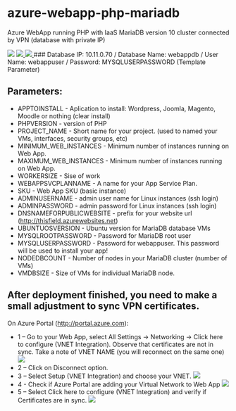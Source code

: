 # azure-webapp-php-mariadb
Azure WebApp running PHP with IaaS MariaDB version 10 cluster connected by VPN (database with private IP)

<img src="https://raw.githubusercontent.com/juliosene/azure-webapp-php-mariadb/master/docs/WebApp-MariaDBCluster.png">

<a href="https://portal.azure.com/#create/Microsoft.Template/uri/https%3A%2F%2Fraw.githubusercontent.com%2Fjuliosene%2Fazure-webapp-php-mariadb%2Fmaster%2Fazuredeploy.json" target="_blank">
    <img src="http://azuredeploy.net/deploybutton.png"/>
</a>
<a href="http://armviz.io/#/?load=https%3A%2F%2Fraw.githubusercontent.com%2Fjuliosene%2Fazure-webapp-php-mariadb%2Fmaster%2Fazuredeploy.json" target="_blank">
    <img src="http://armviz.io/visualizebutton.png"/>
</a>
### Database IP: 10.11.0.70 / Database Name: webappdb  / User Name: webappuser / Password: MYSQLUSERPASSWORD (Template Parameter)

## Parameters:
* APPTOINSTALL - Aplication to install: Wordpress, Joomla, Magento, Moodle or nothing (clear install)
* PHPVERSION - version of PHP
* PROJECT_NAME - Short name for your project. (used to named your VMs, interfaces, security groups, etc)
* MINIMUM_WEB_INSTANCES - Minimum number of instances running on Web App.
* MAXIMUM_WEB_INSTANCES - Minimum number of instances running on Web App.
* WORKERSIZE - Sise of work
* WEBAPPSVCPLANNAME - A name for your App Service Plan.
* SKU - Web App SKU (basic instance)
* ADMINUSERNAME - admin user name for Linux instances (ssh login)
* ADMINPASSWORD - admin password for Linux instances (ssh login)
* DNSNAMEFORPUBLICWEBSITE - prefix for your website url (http://thisfield.azurewebsites.net)
* UBUNTUOSVERSION - Ubuntu version for MariaDB database VMs
* MYSQLROOTPASSWORD - Password for MariaDB root user
* MYSQLUSERPASSWORD - Password for webappuser. This password will be used to install your app!
* NODEDBCOUNT - Number of nodes in your MariaDB cluster (number of VMs)
* VMDBSIZE - Size of VMs for individual MariaDB node.

## After deployment finished, you need to make a small adjustment to sync VPN certificates. 
On Azure Portal (http://portal.azure.com):
* 1 – Go to your Web App, select All Settings -> Networking -> Click here to configure (VNET Integration). Observe that certificates are not in sync. Take a note of VNET NAME (you will reconnect on the same one)
    <img src="https://raw.githubusercontent.com/juliosene/azure-webapp-php-mariadb/master/docs/VPN-step01.png"/>
* 2 – Click on Disconnect option.
* 3 – Select Setup (VNET Integration) and choose your VNET.
    <img src="https://raw.githubusercontent.com/juliosene/azure-webapp-php-mariadb/master/docs/VPN-step02.png"/>
* 4 - Check if Azure Portal are adding your Virtual Network to Web App
    <img src="https://raw.githubusercontent.com/juliosene/azure-webapp-php-mariadb/master/docs/VPN-step03.png"/>
* 5 – Select Click here to configure (VNET Integration) and verify if Certificates are in sync.
    <img src="https://raw.githubusercontent.com/juliosene/azure-webapp-php-mariadb/master/docs/VPN-step04.png"/>

